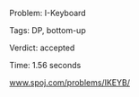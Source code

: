 Problem:	I-Keyboard

Tags:		DP, bottom-up

Verdict:	accepted

Time:		1.56 seconds

www.spoj.com/problems/IKEYB/
